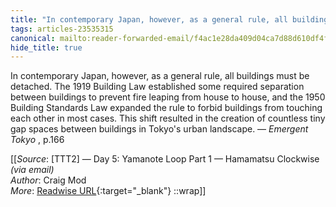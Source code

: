 ```yaml
---
title: "In contemporary Japan, however, as a general rule, all buildings ..."
tags: articles-23535315
canonical: mailto:reader-forwarded-email/f4ac1e28da409d04ca7d88d610df4fb2
hide_title: true
---
```


In contemporary Japan, however, as a general rule, all buildings must be detached. The 1919 Building Law established some required separation between buildings to prevent fire leaping from house to house, and the 1950 Building Standards Law expanded the rule to forbid buildings from touching each other in most cases. This shift resulted in the creation of countless tiny gap spaces between buildings in Tokyo's urban landscape. — *Emergent Tokyo* , p.166


[[_Source_: [TTT2] — Day 5: Yamanote Loop Part 1 — Hamamatsu Clockwise _(via email)_<br>
_Author_: Craig Mod<br>
_More_: [Readwise URL](https://readwise.io/open/460922080){:target="_blank"}
::wrap]]